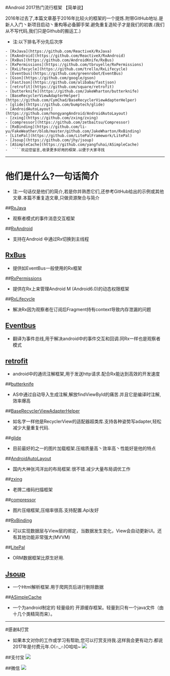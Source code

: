 #Android 2017热门流行框架 【简单说】

2016年过去了,本篇文章基于2016年比较火的框架的一个提炼.附带GitHub地址.是新人入门丶新项目启动丶重构等必备脚手架.避免重复造轮子才是我们的初衷.(我们从不写代码,我们只是Github的搬运工.)
 - 注:以下排名不分先后次序

 >
    - [RxJava](https://github.com/ReactiveX/RxJava)
    - [RxAndroid](https://github.com/ReactiveX/RxAndroid)
    - [RxBus](https://github.com/AndroidKnife/RxBus)
    - [RxPermissions](https://github.com/tbruyelle/RxPermissions)
    - [RxLifecycle](https://github.com/trello/RxLifecycle)
    - [Eventbus](https://github.com/greenrobot/EventBus)
    - [Gson](https://github.com/google/gson)
    - [FastJson](https://github.com/alibaba/fastjson)
    - [retrofit](https://github.com/square/retrofit)
    - [butterknife](https://github.com/JakeWharton/butterknife)
    - [BaseRecyclerViewAdapterHelper](https://github.com/CymChad/BaseRecyclerViewAdapterHelper)
    - [glide](https://github.com/bumptech/glide)
    - [AndroidAutoLayout](https://github.com/hongyangAndroid/AndroidAutoLayout)
    - [zxing](https://github.com/zxing/zxing)
    - [compressor](https://github.com/zetbaitsu/Compressor)
    - [RxBinding](https://github.com/li-yu/FakeWeather/blob/master/github.com/JakeWharton/RxBinding)
    - [LitePal](https://github.com/LitePalFramework/LitePal)
    - [Jsoup](https://github.com/jhy/jsoup)
    - [ASimpleCache](https://github.com/yangfuhai/ASimpleCache)
    -  ````欢迎您留言,收录更多好用的框架.以便于大家寻找
 ---
# 他们是什么?一句话简介
- 注:一句话仅是他们的简介,若是你并熟悉它们,还参考GitHub给出的示例或其他文章.本篇不重复造文章,只做资源聚合与简介

##[RxJava](https://github.com/ReactiveX/RxJava)
 - 观察者模式的事件消息交互框架

##[RxAndroid](https://github.com/ReactiveX/RxAndroid)
 - 支持在Android 中通过Rx切换到主线程

## [RxBus](https://github.com/AndroidKnife/RxBus)
 - 提供如EventBus一般使用的Rx框架

##[RxPermissions](https://github.com/tbruyelle/RxPermissions)
 - 提供在Rx上来管理Android M (Android6.0)的动态权限框架

##[RxLifecycle](https://github.com/trello/RxLifecycle)
 - 解决Rx因为观察者在订阅后Fragment持有context导致内存泄漏的问题

## [Eventbus](https://github.com/greenrobot/EventBus)
- 翻译为事件总线,用于解决android中的事件交互和回调.同Rx一样也是观察者模式

## [retrofit](https://github.com/square/retrofit)
- android中的通讯注解框架,用于发送http请求.配合Rx能达到高效的开发速度

##[butterknife](https://github.com/JakeWharton/butterknife)
 - AS中通过自动导入生成注解,解放findViewById的痛苦.并且它是编译时注解,效率爆高

##[BaseRecyclerViewAdapterHelper](https://github.com/CymChad/BaseRecyclerViewAdapterHelper)
 - 如名字一样他是RecyclerView的适配器超类库.支持各种姿势写adapter,轻松减少大量重复代码.

##[glide](https://github.com/bumptech/glide)
 - 目前最好的之一的图片加载框架.压缩质量高丶效率高丶性能好是他的特点

##[AndroidAutoLayout](https://github.com/hongyangAndroid/AndroidAutoLayout)
- 国内大神张鸿洋出的布局框架.很不错.减少大量布局调优工作

##[zxing](https://github.com/zxing/zxing)
- 老牌二维码扫描框架

##[compressor](https://github.com/zetbaitsu/Compressor)
- 图片压缩框架,压缩率很高.支持配置.Api友好

##[RxBinding](https://github.com/li-yu/FakeWeather/blob/master/github.com/JakeWharton/RxBinding)
- 可以实现数据层与View层的绑定，当数据发生变化，View会自动更新UI。还有其他功能非常强大(MVVM)

##[LitePal](https://github.com/LitePalFramework/LitePal)
- ORM数据框架比原生好用.

## [Jsoup](https://github.com/jhy/jsoup)
- 一个Html解析框架.用于爬网页后进行剔除数据

##[ASimpleCache](https://github.com/yangfuhai/ASimpleCache)
 - 一个为android制定的 轻量级的 开源缓存框架。轻量到只有一个java文件（由十几个类精简而来）。



---
#感谢&打赏
- 如果本文对你的工作或学习有帮助,您可以打赏支持我.这样我会更有动力.都说2017年是付费元年.O(∩_∩)O哈哈~
![](http://upload-images.jianshu.io/upload_images/1110736-c57defa4b04682f6.png?imageMogr2/auto-orient/strip%7CimageView2/2/w/1240)

##支付宝
![](http://upload-images.jianshu.io/upload_images/1110736-b0ea390490081c5b.png?imageMogr2/auto-orient/strip%7CimageView2/2/w/1240)



##微信
![](http://upload-images.jianshu.io/upload_images/1110736-a3a7f345e0cc17ad.png?imageMogr2/auto-orient/strip%7CimageView2/2/w/1240)